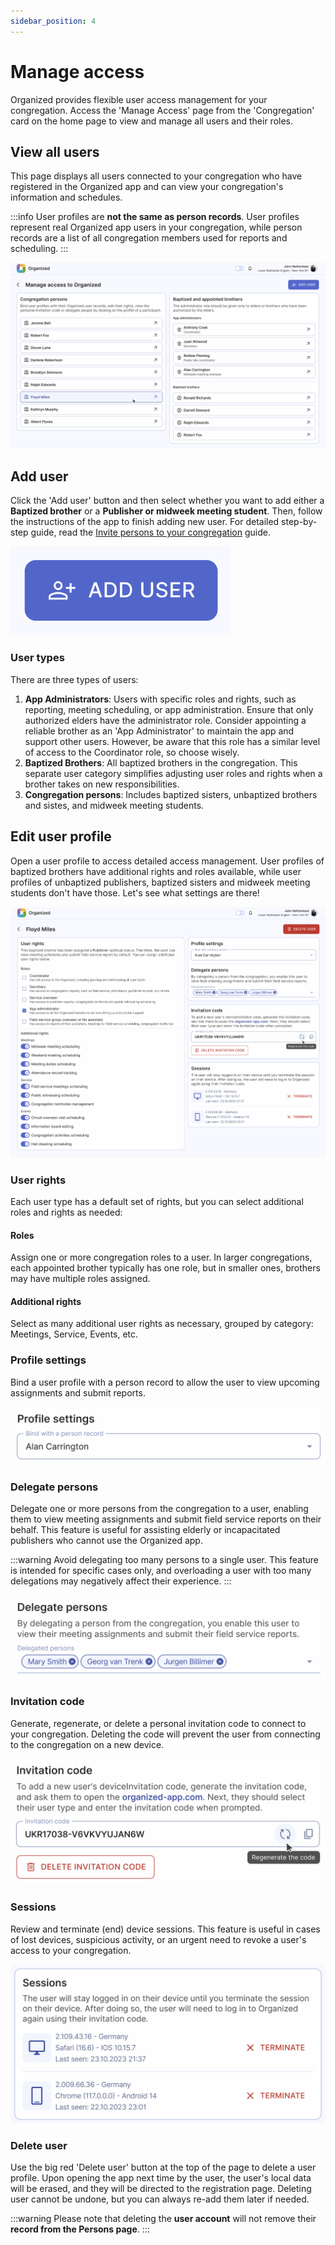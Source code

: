 ```yaml
---
sidebar_position: 4
---
```


# Manage access

Organized provides flexible user access management for your congregation. Access the 'Manage Access' page from the 'Congregation' card on the home page to view and manage all users and their roles.

## View all users

This page displays all users connected to your congregation who have registered in the Organized app and can view your congregation's information and schedules.

:::info
User profiles are **not the same as person records**. User profiles represent real Organized app users in your congregation, while person records are a list of all congregation members used for reports and scheduling.
:::

![All users list](./img/users-list.png)

## Add user

Click the 'Add user' button and then select whether you want to add either a **Baptized brother** or a **Publisher or midweek meeting student**. Then, follow the instructions of the app to finish adding new user. For detailed step-by-step guide, read the [Invite persons to your congregation](invite-persons) guide.

![Add new Organized user](./img/add-button.png)

### User types

There are three types of users:

1. **App Administrators**: Users with specific roles and rights, such as reporting, meeting scheduling, or app administration. Ensure that only authorized elders have the administrator role. Consider appointing a reliable brother as an 'App Administrator' to maintain the app and support other users. However, be aware that this role has a similar level of access to the Coordinator role, so choose wisely.
2. **Baptized Brothers**: All baptized brothers in the congregation. This separate user category simplifies adjusting user roles and rights when a brother takes on new responsibilities.
3. **Congregation persons**: Includes baptized sisters, unbaptized brothers and sistes, and midweek meeting students.

## Edit user profile

Open a user profile to access detailed access management. User profiles of baptized brothers have additional rights and roles available, while user profiles of unbaptized publishers, baptized sisters and midweek meeting students don't have those. Let's see what settings are there!

![Edit user access and rights](./img/user-editing.png)

### User rights

Each user type has a default set of rights, but you can select additional roles and rights as needed:

#### Roles

Assign one or more congregation roles to a user. In larger congregations, each appointed brother typically has one role, but in smaller ones, brothers may have multiple roles assigned.

#### Additional rights

Select as many additional user rights as necessary, grouped by category: Meetings, Service, Events, etc.

### Profile settings

Bind a user profile with a person record to allow the user to view upcoming assignments and submit reports.

![Bind with a person record](./img/bind-record.png)

### Delegate persons

Delegate one or more persons from the congregation to a user, enabling them to view meeting assignments and submit field service reports on their behalf. This feature is useful for assisting elderly or incapacitated publishers who cannot use the Organized app.

:::warning
Avoid delegating too many persons to a single user. This feature is intended for specific cases only, and overloading a user with too many delegations may negatively affect their experience.
:::

![Delegate persons to users](./img/delegate.png)

### Invitation code

Generate, regenerate, or delete a personal invitation code to connect to your congregation. Deleting the code will prevent the user from connecting to the congregation on a new device.

![Personal invitation code](./img/invitation-code.png)

### Sessions

Review and terminate (end) device sessions. This feature is useful in cases of lost devices, suspicious activity, or an urgent need to revoke a user's access to your congregation.

![Device sessions](./img/sessions.png)


### Delete user

Use the big red 'Delete user' button at the top of the page to delete a user profile. Upon opening the app next time by the user, the user's local data will be erased, and they will be directed to the registration page. Deleting user cannot be undone, but you can always re-add them later if needed.

:::warning
Please note that deleting the **user account** will not remove their **record from the Persons page**.
:::
